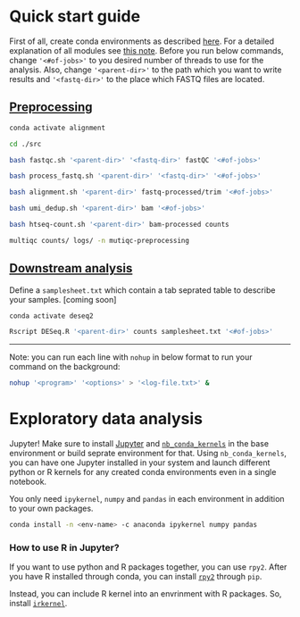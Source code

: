 # Quick start guide
First of all, create conda environments as described [here](https://github.com/abearab/QuantSeq-FWD-with-UMIs/tree/main/envs#setup-your-system). 
For a detailed explanation of all modules see [this note](https://github.com/abearab/QuantSeq-FWD-with-UMIs/blob/main/src/README.md). 
Before you run below commands, change `'<#of-jobs>'` to you desired number of threads to use for the analysis. Also, change `'<parent-dir>'` to the path which you want to write results and `'<fastq-dir>'` to the place which FASTQ files are located. 
## [Preprocessing](https://github.com/abearab/QuantSeq-FWD-with-UMIs/blob/main/src/README.md#preprocessing)
```bash
conda activate alignment 
```
```bash
cd ./src
```
```bash
bash fastqc.sh '<parent-dir>' '<fastq-dir>' fastQC '<#of-jobs>' 
```
```bash
bash process_fastq.sh '<parent-dir>' '<fastq-dir>' '<#of-jobs>'
```
```bash
bash alignment.sh '<parent-dir>' fastq-processed/trim '<#of-jobs>'
```
```bash
bash umi_dedup.sh '<parent-dir>' bam '<#of-jobs>'
```
```bash
bash htseq-count.sh '<parent-dir>' bam-processed counts
```
```bash
multiqc counts/ logs/ -n mutiqc-preprocessing
```
## [Downstream analysis](https://github.com/abearab/QuantSeq-FWD-with-UMIs/blob/main/src/README.md#downstream-analysis)
Define a `samplesheet.txt` which contain a tab seprated table to describe your samples. 
\[coming soon\]
```bash
conda activate deseq2
```
```bash
Rscript DESeq.R '<parent-dir>' counts samplesheet.txt '<#of-jobs>' 
```

---

Note: you can run each line with `nohup` in below format to run your command on the background:


```bash
nohup '<program>' '<options>' > '<log-file.txt>' &
```

# Exploratory data analysis
Jupyter! Make sure to install [Jupyter](https://anaconda.org/anaconda/jupyter) and [`nb_conda_kernels`](https://anaconda.org/conda-forge/nb_conda_kernels) in the base environment or build seprate environment for that. Using `nb_conda_kernels`, you can have one Jupyter installed in your system and launch different python or R kernels for any created conda environments even in a single notebook. 

You only need `ipykernel`, `numpy` and `pandas` in each environment in addition to your own packages. 
```bash
conda install -n <env-name> -c anaconda ipykernel numpy pandas
```
### How to use R in Jupyter?
If you want to use python and R packages together, you can use `rpy2`. After you have R installed through conda, you can install [`rpy2`](https://pypi.org/project/rpy2/) through `pip`.

Instead, you can include R kernel into an envrinment with R packages. So, install [`irkernel`](https://anaconda.org/r/r-irkernel). 
